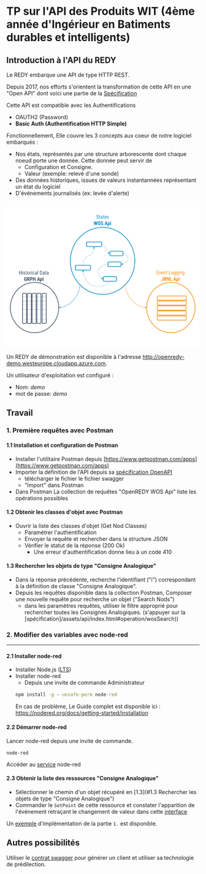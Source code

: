 TP sur l'API des Produits WIT (4ème année d'Ingérieur en Batiments durables et intelligents)
====

Introduction à l'API du REDY
----

Le REDY embarque une API de type HTTP REST.

Depuis 2017, nos efforts s'orientent la transformation de cette API en une "Open API" dont voici une partie de la [Spécification](/assets/api/index.html)

Cette API est compatible avec les Authentifications

- OAUTH2 (Password)
- **Basic Auth (Authentification HTTP Simple)**

Fonctionnellement, Elle couvre les 3 concepts aux coeur de notre logiciel embarqués :

- Nos états, représentés par une structure arborescente dont chaque noeud porte une donnée. Cette donnée peut servir de
  - Configuration et Consigne.
  - Valeur (exemple: relevé d'une sonde)
- Des données historiques, issues de valeurs instantannées représentant un état du logiciel
- D'événements journalisés (ex: levée d'alerte)

![Diagramme API](./assets/images/apis.svg)

Un REDY de démonstration est disponible à l'adresse http://openredy-demo.westeurope.cloudapp.azure.com.

Un utilisateur d'exploitation est configuré :
- Nom: _demo_
- mot de passe: _demo_

Travail
----

### 1. Première requêtes avec Postman

#### 1.1 Installation et configuration de Postman

- Installer l'utilitaire Postman depuis [https://www.getpostman.com/apps](https://www.getpostman.com/apps)
- Importer la définition de l'API depuis sa  [spécification OpenAPI](/assets/api/index.html) 
  - télécharger le fichier le fichier swagger
  - "Import" dans Postman
- Dans Postman La collection de requêtes "OpenREDY WOS Api" liste les opérations possibles


#### 1.2 Obtenir les classes d'objet avec Postman

- Ouvrir la liste des classes d'objet (Get Nod Classes)
  - Paramétrer l'authentification
  - Envoyer la requête et rechercher dans la structure JSON
  - Vérifier le statut de la réponse (200 Ok)
    - Une erreur d'authentification donne lieu à un code 410

#### 1.3 Rechercher les objets de type "Consigne Analogique"

- Dans la réponse précédente, recherche l'identifiant ("i") correspondant à la définition de classe "Consigne Analogique".
- Depuis les requêtes disponible dans la collection Postman, Composer une nouvelle requête pour recherche un objet ("Search Nods")
  - dans les paramètres requêtes, utiliser le filtre approprié pour rechercher toutes les Consignes Analogiques. (s'appuyer sur la [spécification]/assets/api/index.html#operation/wosSearch))


### 2. Modifier des variables avec **node-red**
----

#### 2.1 Installer node-red

- Installer Node.js ([LTS](https://nodejs.org/dist/v8.11.2/node-v8.11.2-x64.msi))
- Installer node-red
  - Depuis une invite de commande Administrateur
  ```cmd
  npm install -g --unsafe-perm node-red
  ```
  En cas de problème, Le Guide complet est disponible ici : https://nodered.org/docs/getting-started/installation


#### 2.2 Démarrer node-red

Lancer node-red depuis une invite de commande.
```
node-red
```
Accéder au [service](http://localhost:1880) node-red

#### 2.3 Obtenir la liste des ressources "Consigne Analogique"

- Sélectionner le chemin d'un objet récupéré en [1.3](#1.3 Rechercher les objets de type "Consigne Analogique")
- Commander le `SetPoint` de cette ressource et constater l'apparition de l'événement retraçant le changement de valeur dans cette [interface](http://appria.wit.fr/SynApps/#/http:%2F%2Fopenredy-demo.westeurope.cloudapp.azure.com/synapps/1479)

Un [exemple](http://openredy-demo.westeurope.cloudapp.azure.com:12255/#flow/10154d.e4c79ab3) d'implémentation de la partie `1.` est disponible.

Autres possibilités
----

Utiliser le [contrat swagger](https://app.swaggerhub.com/apis/WITSA/OPENREDY-API-DEMO/1.0) pour générer un client et utiliser sa technologie de prédilection.